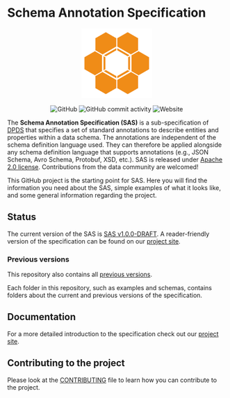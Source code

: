 # Schema Annotation Specification

<p align="center">
  <img height="160px" src ="./docs/site/opendatamesh-small.png" />
</p>

<p align="center">
<img alt="GitHub" src="https://img.shields.io/github/license/opendatamesh-initiative/odm-specification-schema-annotations">
<img alt="GitHub commit activity" src="https://img.shields.io/github/commit-activity/w/opendatamesh-initiative/specification-schema-annotations">
<img alt="Website" src="https://img.shields.io/website?url=https%3A%2F%2Fdpds.opendatamesh.org%2F">
</p>

The **Schema Annotation Specification (SAS)** is a sub-specification of [DPDS](https://github.com/opendatamesh-initiative/odm-specification-dpdescriptor) that specifies a set of standard annotations to describe entities and properties within a data schema. The annotations are independent of the schema definition language used. They can therefore be applied alongside any schema definition language that supports annotations (e.g., JSON Schema, Avro Schema, Protobuf, XSD, etc.). SAS is released under [Apache 2.0 license](./LICENSE). Contributions from the data community are welcomed!

This GitHub project is the starting point for SAS. Here you will find the information you need about the SAS, simple examples of what it looks like, and some general information regarding the project.

## Status
The current version of the SAS is [SAS v1.0.0-DRAFT](./versions/1.0.0-DRAFT.md).
A reader-friendly version of the specification can be found on our [project site](https://dpds.opendatamesh.org/specifications/sas/1.0.0-DRAFT/).

### Previous versions
This repository also contains all [previous versions](./versions).

Each folder in this repository, such as examples and schemas, contains folders about the current and previous versions of the specification.

## Documentation
For a more detailed introduction to the specification check out our [project site](https://dpds.opendatamesh.org/).

## Contributing to the project
Please look at the [CONTRIBUTING](CONTRIBUTING.md) file to learn how you can contribute to the project.

